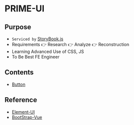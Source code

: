 # PRIME-UI

## Purpose
- `Serviced by` [StoryBook.js](https://github.com/storybookjs/storybook)
- Requirements 👉 Research 👉 Analyze 👉 Reconstruction
- Learning Advanced Use of CSS, JS
- To Be Best FE Engineer

## Contents
- [Button](https://github.com/HamSungJun/PRIME-UI/tree/master/src/packages/components/pui-button)

## Reference
- [Element-UI](https://element.eleme.cn/#/en-US)
- [BootStrap-Vue](https://bootstrap-vue.org/)